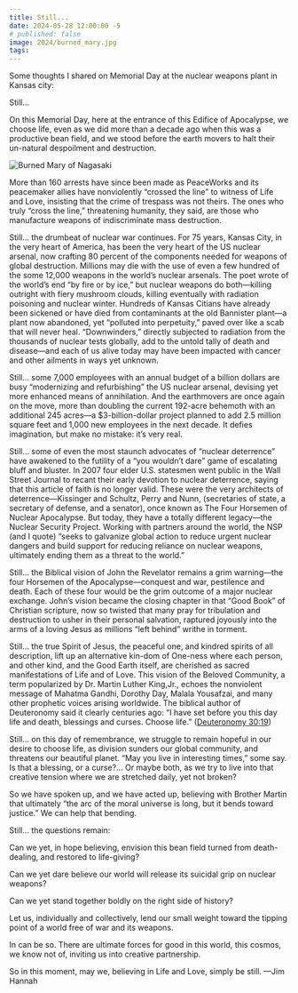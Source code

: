 ```yaml
---
title: Still...
date: 2024-05-28 12:00:00 -5
# published: false
image: 2024/burned_mary.jpg
tags:
---
```

Some thoughts I shared on Memorial Day at the nuclear weapons plant in Kansas city:

Still…

On this Memorial Day, here at the entrance of this Edifice of Apocalypse, we
choose life, even as we did more than a decade ago when this was a productive
bean field, and we stood before the earth movers to halt their un-natural
despoilment and destruction.
<!-- excerpt -->
<img src="{{image}}" alt="Burned Mary of Nagasaki">

More than 160 arrests have since been made as PeaceWorks and its peacemaker
allies have nonviolently “crossed the line” to witness of Life and Love,
insisting that the crime of trespass was not theirs. The ones who truly “cross
the line,” threatening humanity, they said, are those who manufacture weapons
of indiscriminate mass destruction.

Still… the drumbeat of nuclear war continues. For 75 years, Kansas City, in the
very heart of America, has been the very heart of the US nuclear arsenal, now
crafting 80 percent of the components needed for weapons of global destruction.
Millions may die with the use of even a few hundred of the some 12,000 weapons
in the world’s nuclear arsenals. The poet wrote of the world’s end “by fire or
by ice,” but nuclear weapons do both—killing outright with fiery mushroom
clouds, killing eventually with radiation poisoning and nuclear winter.
Hundreds of Kansas Citians have already been sickened or have died from
contaminants at the old Bannister plant—a plant now abandoned, yet “polluted
into perpetuity,” paved over like a scab that will never heal. “Downwinders,”
directly subjected to radiation from the thousands of nuclear tests globally,
add to the untold tally of death and disease—and each of us alive today may
have been impacted with cancer and other ailments in ways yet unknown.

Still… some 7,000 employees with an annual budget of a billion dollars are busy
“modernizing and refurbishing” the US nuclear arsenal, devising yet more
enhanced means of annihilation. And the earthmovers are once again on the move,
more than doubling the current 192-acre behemoth with an additional 245 acres—a
$3-billion-dollar project planned to add 2.5 million square feet and 1,000 new
employees in the next decade. It defies imagination, but make no mistake: it’s
very real.

Still… some of even the most staunch advocates of “nuclear deterrence” have
awakened to the futility of a “you wouldn’t dare” game of escalating bluff and
bluster. In 2007 four elder U.S. statesmen went public in the Wall Street
Journal to recant their early devotion to nuclear deterrence, saying that this
article of faith is no longer valid. These were the very architects of
deterrence—Kissinger and Schultz, Perry and Nunn, (secretaries of state, a
secretary of defense, and a senator), once known as The Four Horsemen of
Nuclear Apocalypse. But today, they have a totally different legacy—the Nuclear
Security Project. Working with partners around the world, the NSP (and I quote)
“seeks to galvanize global action to reduce urgent nuclear dangers and build
support for reducing reliance on nuclear weapons, ultimately ending them as a
threat to the world.”

Still… the Biblical vision of John the Revelator remains a grim warning—the
four Horsemen of the Apocalypse—conquest and war, pestilence and death. Each of
these four would be the grim outcome of a major nuclear exchange. John’s vision
became the closing chapter in that “Good Book” of Christian scripture, now so
twisted that many pray for tribulation and destruction to usher in their
personal salvation, raptured joyously into the arms of a loving Jesus as
millions “left behind” writhe in torment. 

Still… the true Spirit of Jesus, the peaceful one, and kindred spirits of all
description, lift up an alternative kin-dom of One-ness where each person, and
other kind, and the Good Earth itself, are cherished as sacred manifestations
of Life and of Love. This vision of the Beloved Community, a term popularized
by Dr. Martin Luther King,Jr., echoes the nonviolent message of Mahatma Gandhi,
Dorothy Day, Malala Yousafzai, and many other prophetic voices arising
worldwide. The biblical author of Deuteronomy said it clearly centuries ago: “I
have set before you this day life and death, blessings and curses. Choose
life.” ([Deuteronomy 30:19](https://www.biblegateway.com/verse/EN/Deuteronomy%2030%3A19))

Still… on this day of remembrance, we struggle to remain hopeful in our desire
to choose life, as division sunders our global community, and threatens our
beautiful planet. “May you live in interesting times,” some say. Is that a
blessing, or a curse?… Or maybe both, as we try to live into that creative
tension where we are stretched daily, yet not broken? 

So we have spoken up, and we have acted up, believing with Brother Martin that
ultimately “the arc of the moral universe is long, but it bends toward
justice.” We can help that bending. 

Still… the questions remain: 

Can we yet, in hope believing, envision this bean field turned from
death-dealing, and restored to life-giving? 

Can we yet dare believe our world will release its suicidal grip on nuclear weapons? 

Can we yet stand together boldly on the right side of history? 

Let us, individually and collectively, lend our small weight toward the tipping
point of a world free of war and its weapons. 

In can be so. There are ultimate forces for good in this world, this cosmos,
we know not of, inviting us into creative partnership. 

So in this moment, may we, believing in Life and Love, simply be still.   —Jim Hannah
